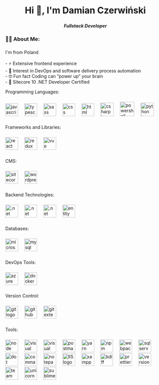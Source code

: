 <h1 align="center">Hi 👋, I'm Damian Czerwiński</h1>

###

<h5 align="center">Fullstack Developer</h5>

###

<h3 align="left">👩‍💻  About Me:</h3>

###

<p align="left">I'm from Poland<br><br>- ⚡ Extensive frontend experience<br>- 🤔 Interest in DevOps and software delivery process automation<br>- 🤓 Fun fact Coding can “power up” your brain<br>- 🥇 Sitecore 10 .NET Developer Certified</p>

<p align="left">Programming Languages:</p>

###

<div align="left">
  <img src="https://cdn.jsdelivr.net/gh/devicons/devicon/icons/javascript/javascript-original.svg" height="40" alt="javascript logo"  />
  <img width="12" />
  <img src="https://cdn.jsdelivr.net/gh/devicons/devicon/icons/typescript/typescript-original.svg" height="40" alt="typescript logo"  />
  <img width="12" />
  <img src="https://sass-lang.com/assets/img/styleguide/seal-color.png" height="40" alt="sass logo"  />
  <img width="12" />
  <img src="https://upload.wikimedia.org/wikipedia/commons/thumb/6/62/CSS3_logo.svg/1024px-CSS3_logo.svg.png" height="40" alt="css logo"  />
  <img width="12" />
  <img src="https://cdn.iconscout.com/icon/free/png-256/free-html-5-1-1175208.png" height="40" alt="html logo"  />
  <img width="12" />
  <img src="https://cdn.prod.website-files.com/6047a9e35e5dc54ac86ddd90/63065002cd563e1cd1cead28_eaadfe64.png" height="42" alt="csharp logo"  />
  <img width="12" />
  <img src="https://upload.wikimedia.org/wikipedia/commons/2/2f/PowerShell_5.0_icon.png" height="45" alt="powershell logo"  />
  <img width="12" />
  <img src="https://i.pinimg.com/originals/82/a2/18/82a2188c985ce75402ae44fc43fe7e5e.png" height="42" alt="python logo"  />
</div>

###

<p align="left">Frameworks and Libraries:</p>

### 

<div align="left">
  <img src="https://cdn.jsdelivr.net/gh/devicons/devicon/icons/react/react-original.svg" height="40" alt="react logo"  />
  <img width="12" />
  <img src="https://cdn.jsdelivr.net/gh/devicons/devicon/icons/redux/redux-original.svg" height="40" alt="redux logo"  />
  <img width="12" />
  <img src="https://upload.wikimedia.org/wikipedia/commons/thumb/9/95/Vue.js_Logo_2.svg/512px-Vue.js_Logo_2.svg.png?20170919082558" height="40" alt="vue logo"  />
</div>

###

<p align="left">CMS:</p>

###

<div align="left">
  <img src="https://clipground.com/images/sitecore-logo-clipart-1.png" height="40" alt="sitecore logo"  />
  <img width="12" />
  <img src="https://upload.wikimedia.org/wikipedia/commons/thumb/9/98/WordPress_blue_logo.svg/2048px-WordPress_blue_logo.svg.png" height="40" alt="wordpress logo"  />
</div>

###

<p align="left">Backend Technologies:</p>

###

<div align="left">
  <img src="https://upload.wikimedia.org/wikipedia/commons/thumb/7/7d/Microsoft_.NET_logo.svg/456px-Microsoft_.NET_logo.svg.png" height="40" alt=".net logo"  />
  <img width="12" />
  <img src="https://cdn.neowin.com/news/images/uploaded/2023/05/1683726858_microsoft_net_logo_story.jpg" height="40" alt=".net framework logo"  />
  <img width="12" />
  <img src="https://broadwayinfosys.com/blog/wp-content/uploads/2019/03/1_K8-NHsRRBuUpuzphdkZ6MQ.png" height="40" alt=".net core logo"  />
  <img width="12" />
  <img src="https://blog.cdn.cmarix.com/blog/wp-content/uploads/2016/03/Entity-Framework.png" height="40" alt="entity framework logo"  />
</div>

###

<p align="left">Databases:</p>

###

<div align="left">
  <img src="https://cdn.simpleicons.org/microsoftsqlserver/CC2927" height="40" alt="microsoftsqlserver logo"  />
  <img width="12" />
  <img src="https://cdn.jsdelivr.net/gh/devicons/devicon/icons/mysql/mysql-original.svg" height="40" alt="mysql logo"  />
</div>

###

<p align="left">DevOps Tools:</p>

###

<div align="left">
  <img src="https://cdn.jsdelivr.net/gh/devicons/devicon/icons/azure/azure-original.svg" height="40" alt="azure logo"  />
  <img width="12" />
  <img src="https://cdn.jsdelivr.net/gh/devicons/devicon/icons/docker/docker-original.svg" height="40" alt="docker logo"  />
</div>

###

<p align="left">Version Control:</p>

###

<div align="left">
  <img src="https://cdn.jsdelivr.net/gh/devicons/devicon/icons/git/git-original.svg" height="40" alt="git logo"  />
  <img width="12" />
  <img src="https://skillicons.dev/icons?i=github" height="40" alt="github logo"  />
  <img width="12" />
  <img src="https://avatars.githubusercontent.com/u/1700077?s=280&v=4" height="40" alt="git extension logo"  />
</div>

###

<p align="left">Tools:</p>

###

<div align="left">
  <img src="https://static-00.iconduck.com/assets.00/node-js-icon-454x512-nztofx17.png" height="40" alt="node logo"  />
  <img width="12" />
  <img src="https://static.wikia.nocookie.net/logopedia/images/e/ec/Microsoft_Visual_Studio_2022.svg/revision/latest/scale-to-width-down/200?cb=20211027141551" height="40" alt="visual studio logo"  />
  <img width="12" />
  <img src="https://cdn.freebiesupply.com/logos/thumbs/2x/visual-studio-code-logo.png" height="40" alt="visual studio code logo"  />
  <img width="12" />
  <img src="https://uxwing.com/wp-content/themes/uxwing/download/brands-and-social-media/postman-icon.png" height="40" alt="postman logo"  />
  <img width="12" />
  <img src="https://uxwing.com/wp-content/themes/uxwing/download/brands-and-social-media/yarn-package-manager-icon.png" height="40" alt="yarn logo"  />
  <img width="12" />
  <img src="https://authy.com/wp-content/uploads/npm-logo.png" height="40" alt="npm logo"  />
  <img width="12" />
  <img src="https://cdn.icon-icons.com/icons2/2699/PNG/512/js_webpack_logo_icon_167796.png" height="40" alt="webpack logo"  />
  <img width="12" />
  <img src="https://miro.medium.com/v2/resize:fit:500/1*-hkzF9m5828c-UIaSQNUug.jpeg" height="40" alt="sql server management studio logo"  />
  <img width="12" />
  <img src="https://cdn.worldvectorlogo.com/logos/icon-dotpeek.svg" height="40" alt="dot peek logo"  />
  <img width="12" />
  <img src="https://png.pngtree.com/png-vector/20221229/ourmid/pngtree-command-line-png-image_6542283.png" height="40" alt="command line logo"  />
  <img width="12" />
  <img src="https://tech-wiki.net/images/a/a8/Notepad%2B%2B_logo.png" height="40" alt="notepad++ logo"  />
  <img width="12" />
  <img src="https://www.stephenwagner.com/wp-content/uploads/2019/05/IIS-Logo-1-150x150.png" height="40" alt="IIS logo"  />
  <img width="12" />
  <img src="https://upload.wikimedia.org/wikipedia/commons/d/dc/XAMPP_Logo.png" height="40" alt="xampp logo"  />
  <img width="12" />
  <img src="https://www.fosshub.com/media/img/project/icons/5b8587c9f9ee5a5c3e979f63.png" height="40" alt="kdiff logo"  />
  <img width="12" />
  <img src="https://seeklogo.com/images/P/prettier-logo-D5C5197E37-seeklogo.com.png" height="40" alt="prettier logo"  />
  <img width="12" />
  <img src="https://images.g2crowd.com/uploads/product/image/large_detail/large_detail_2a585bd3dc82b031a500716723c2d435/version-lens.png" height="40" alt="version lens logo"  />
  <img width="12" />
  <img src="https://dhalgara.com/content/images/2018/04/256x256-TDS.png" height="40" alt="team development for sitecore logo"  />
  <img width="12" />
  <img src="https://martijnquekel.gallerycdn.vsassets.io/extensions/martijnquekel/unicornsync/0.7.0/1525875715810/Microsoft.VisualStudio.Services.Icons.Default" height="40" alt="unicorn logo"  />
  <img width="12" />
  <img src="https://uxwing.com/wp-content/themes/uxwing/download/brands-and-social-media/sublime-text-icon.png" height="40" alt="sublime text logo"  />
</div>

###

